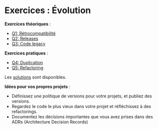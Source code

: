 # Exercices : Évolution

**Exercices théoriques** :

- [Q1: Rétrocompatibilité](Q1.md)
- [Q2: Releases](Q2.md)
- [Q3: Code legacy](Q3.md)

**Exercices pratiques** :

- [Q4: Duplication](Q4/)
- [Q5: Refactoring](Q5/)

Les [solutions](solutions) sont disponibles.

**Idées pour vos propres projets** :

- Définissez une politique de versions pour votre projets, et publiez des versions.
- Regardez le code le plus vieux dans votre projet et réfléchissez à des refactorings.
- Documentez les décisions importantes que vous avez prises dans des ADRs (Architecture Decision Records)
